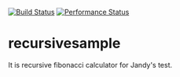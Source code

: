 [![Build Status](https://travis-ci.org/syjsmk/recursivesample.svg?branch=master)](https://travis-ci.org/syjsmk/recursivesample)
[![Performance Status](http://jandy.io/repos/syjsmk/recursivesample.svg)](http://jandy.io/repos/syjsmk/recursivesample)


# recursivesample
It is recursive fibonacci calculator for Jandy's test.
